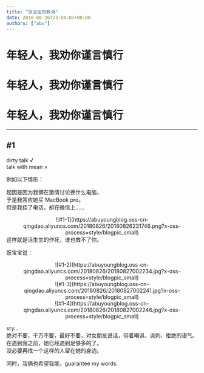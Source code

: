 ```yaml
---
title: "饭宝宝的教诲"
date: 2018-08-26T23:04:07+08:00
authors: ["abu"]
---
```


# 年轻人，我劝你谨言慎行

# 年轻人，我劝你谨言慎行

# 年轻人，我劝你谨言慎行

---

## #1

dirty talk √  
talk with mean ×  
  
例如以下情形：  

起因是因为我俩在激情讨论换什么电脑，  
于是我答应她买 MacBook pro。  
但是我挂了电话，却在微信上……  
<div align=center>![#1-1](https://abuyoungblog.oss-cn-qingdao.aliyuncs.com/20180826/20180826231746.png?x-oss-process=style/blogpic_small)</div>
这样就是活生生的作死，谁也救不了你。  

饭宝宝说：
<div align=center>![#1-2](https://abuyoungblog.oss-cn-qingdao.aliyuncs.com/20180826/20180827002234.jpg?x-oss-process=style/blogpic_small)</div>
<div align=center>![#1-3](https://abuyoungblog.oss-cn-qingdao.aliyuncs.com/20180826/20180827002241.jpg?x-oss-process=style/blogpic_small)</div>
<div align=center>![#1-4](https://abuyoungblog.oss-cn-qingdao.aliyuncs.com/20180826/20180827002246.jpg?x-oss-process=style/blogpic_small)</div>

sry…  
绝对不要，千万不要，最好不要，对女朋友说话，带着嘲讽、讽刺、拒绝的语气。  
在遇到我之前，她已经遇到足够多的了。  
没必要再找一个这样的人留在她的身边。  

同时，我俩也希望我能，guarantee my words.  
